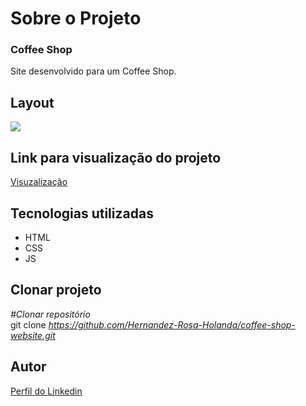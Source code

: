 <div>
  <h1>Sobre o Projeto</h1>

  <h3>Coffee Shop</h3> 
  <p>
    Site desenvolvido para um Coffee Shop.
  </p>
<h2>Layout</h2>

  <img src="https://user-images.githubusercontent.com/82759865/140951445-6ffa190c-5c1a-4a39-ad45-3610948c8d38.gif">

 <h2>Link para visualização do projeto</h2>

<a href="https://coffee-shop-website.vercel.app/">Visuzalização</a>  


<h2>Tecnologias utilizadas</h2>

<ul>
  <li>HTML
  <li>CSS
  <li>JS
</ul>

<h2>Clonar projeto</h2>

<i>#Clonar repositório</i></br>
  git clone <i>https://github.com/Hernandez-Rosa-Holanda/coffee-shop-website.git</i>

<h2>Autor</h2> 
<p>
<a href="https://www.linkedin.com/in/hernandez-rosa-de-holanda/">Perfil do Linkedin</a>
</p>
</div> 
